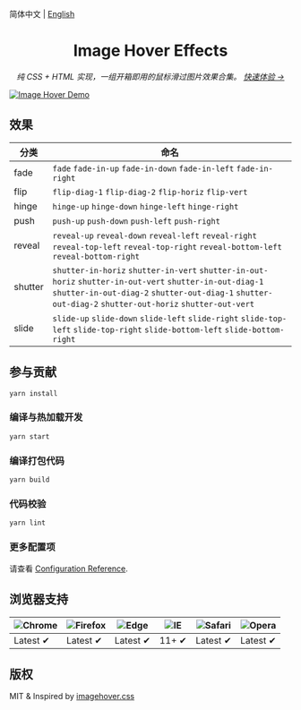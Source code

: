 简体中文 | [English](./README.md)

<h1 align="center">Image Hover Effects</h1>

<p align="center">
  <em>纯 CSS + HTML 实现，一组开箱即用的鼠标滑过图片效果合集。
    <a href="http://turkyden.github.io/image-hover/">快速体验 &rarr;</a>
  </em>
</p>

[![Image Hover Demo](https://cdn.jsdelivr.net/gh/turkyden/image-hover/README.gif)](http://turkyden.github.io/image-hover/)

## 效果

| 分类 | 命名 |
| ----- | ----- |
| fade | `fade` `fade-in-up` `fade-in-down` `fade-in-left` `fade-in-right` |
| flip | `flip-diag-1` `flip-diag-2` `flip-horiz` `flip-vert` |
| hinge | `hinge-up` `hinge-down` `hinge-left` `hinge-right` |
| push | `push-up` `push-down` `push-left` `push-right` |
| reveal | `reveal-up` `reveal-down` `reveal-left` `reveal-right` `reveal-top-left` `reveal-top-right` `reveal-bottom-left` `reveal-bottom-right` |
| shutter | `shutter-in-horiz` `shutter-in-vert` `shutter-in-out-horiz` `shutter-in-out-vert` `shutter-in-out-diag-1` `shutter-in-out-diag-2` `shutter-out-diag-1` `shutter-out-diag-2` `shutter-out-horiz` `shutter-out-vert` |
| slide | `slide-up` `slide-down` `slide-left` `slide-right` `slide-top-left` `slide-top-right` `slide-bottom-left` `slide-bottom-right` |

## 参与贡献

``` yarn
yarn install
```

### 编译与热加载开发

``` yarn
yarn start
```

### 编译打包代码

``` npm
yarn build
```

### 代码校验

``` npm
yarn lint
```

### 更多配置项

请查看 [Configuration Reference](https://cli.vuejs.org/config/).

## 浏览器支持

![Chrome](https://raw.github.com/alrra/browser-logos/master/src/chrome/chrome_48x48.png) | ![Firefox](https://raw.github.com/alrra/browser-logos/master/src/firefox/firefox_48x48.png) | ![Edge](https://raw.github.com/alrra/browser-logos/master/src/edge/edge_48x48.png) | ![IE](https://raw.github.com/alrra/browser-logos/master/src/archive/internet-explorer_9-11/internet-explorer_9-11_48x48.png) | ![Safari](https://raw.github.com/alrra/browser-logos/master/src/safari/safari_48x48.png) | ![Opera](https://raw.github.com/alrra/browser-logos/master/src/opera/opera_48x48.png)
--- | --- | --- | --- | --- | --- |
Latest ✔ | Latest ✔ | Latest ✔ | 11+ ✔ | Latest ✔ | Latest ✔ |

## 版权

MIT & Inspired by [imagehover.css](https://github.com/ciar4n/imagehover.css)

